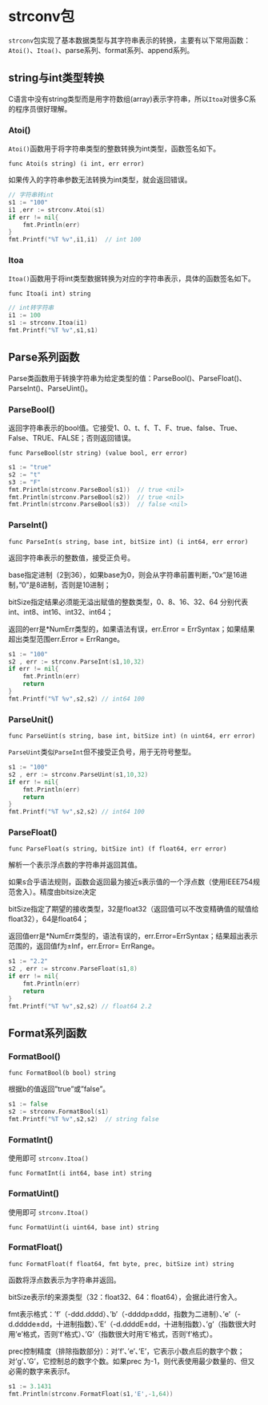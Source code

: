 # strconv包

`strconv`包实现了基本数据类型与其字符串表示的转换，主要有以下常用函数： `Atoi()`、`Itoa()`、parse系列、format系列、append系列。  



## string与int类型转换

 C语言中没有string类型而是用字符数组(array)表示字符串，所以`Itoa`对很多C系的程序员很好理解。 

### Atoi()

 `Atoi()`函数用于将字符串类型的整数转换为int类型，函数签名如下。 

`func Atoi(s string) (i int, err error)`

 如果传入的字符串参数无法转换为int类型，就会返回错误。 

```go
// 字符串转int
s1 := "100"
i1 ,err := strconv.Atoi(s1)
if err != nil{
    fmt.Println(err)
}
fmt.Printf("%T %v",i1,i1)  // int 100
```

### Itoa

`Itoa()`函数用于将int类型数据转换为对应的字符串表示，具体的函数签名如下。 

`func Itoa(i int) string`

```go
// int转字符串
i1 := 100
s1 := strconv.Itoa(i1)
fmt.Printf("%T %v",s1,s1)
```



## Parse系列函数

Parse类函数用于转换字符串为给定类型的值：ParseBool()、ParseFloat()、ParseInt()、ParseUint()。

### ParseBool()

 返回字符串表示的bool值。它接受1、0、t、f、T、F、true、false、True、False、TRUE、FALSE；否则返回错误。 

`func ParseBool(str string) (value bool, err error)`

```go
s1 := "true"
s2 := "t"
s3 := "F"
fmt.Println(strconv.ParseBool(s1))  // true <nil>
fmt.Println(strconv.ParseBool(s2))  // true <nil>
fmt.Println(strconv.ParseBool(s3))  // false <nil>
```



### ParseInt()

`func ParseInt(s string, base int, bitSize int) (i int64, err error)`

返回字符串表示的整数值，接受正负号。

base指定进制（2到36），如果base为0，则会从字符串前置判断，”0x”是16进制，”0”是8进制，否则是10进制；

bitSize指定结果必须能无溢出赋值的整数类型，0、8、16、32、64 分别代表 int、int8、int16、int32、int64；

返回的err是*NumErr类型的，如果语法有误，err.Error = ErrSyntax；如果结果超出类型范围err.Error = ErrRange。

```go
s1 := "100"
s2 , err := strconv.ParseInt(s1,10,32)
if err != nil{
    fmt.Println(err)
    return
}
fmt.Printf("%T %v",s2,s2) // int64 100
```



### ParseUnit()

`func ParseUint(s string, base int, bitSize int) (n uint64, err error)`

 `ParseUint`类似`ParseInt`但不接受正负号，用于无符号整型。 

```go
s1 := "100"
s2 , err := strconv.ParseUint(s1,10,32)
if err != nil{
    fmt.Println(err)
    return
}
fmt.Printf("%T %v",s2,s2) // int64 100
```



### ParseFloat()

`func ParseFloat(s string, bitSize int) (f float64, err error)`

解析一个表示浮点数的字符串并返回其值。

如果s合乎语法规则，函数会返回最为接近s表示值的一个浮点数（使用IEEE754规范舍入）。精度由bitsize决定

bitSize指定了期望的接收类型，32是float32（返回值可以不改变精确值的赋值给float32），64是float64；

返回值err是*NumErr类型的，语法有误的，err.Error=ErrSyntax；结果超出表示范围的，返回值f为±Inf，err.Error= ErrRange。

```go
s1 := "2.2"
s2 , err := strconv.ParseFloat(s1,8)
if err != nil{
    fmt.Println(err)
    return
}
fmt.Printf("%T %v",s2,s2) // float64 2.2
```



## Format系列函数

### FormatBool()

`func FormatBool(b bool) string`

根据b的值返回”true”或”false”。 

```go
s1 := false
s2 := strconv.FormatBool(s1)
fmt.Printf("%T %v",s2,s2)  // string false
```



### FormatInt()

使用即可 `strconv.Itoa()`

`func FormatInt(i int64, base int) string`



### FormatUint()

使用即可 `strconv.Itoa()`

`func FormatUint(i uint64, base int) string`



### FormatFloat()

`func FormatFloat(f float64, fmt byte, prec, bitSize int) string`

函数将浮点数表示为字符串并返回。

bitSize表示f的来源类型（32：float32、64：float64），会据此进行舍入。

fmt表示格式：’f’（-ddd.dddd）、’b’（-ddddp±ddd，指数为二进制）、’e’（-d.dddde±dd，十进制指数）、’E’（-d.ddddE±dd，十进制指数）、’g’（指数很大时用’e’格式，否则’f’格式）、’G’（指数很大时用’E’格式，否则’f’格式）。

prec控制精度（排除指数部分）：对’f’、’e’、’E’，它表示小数点后的数字个数；对’g’、’G’，它控制总的数字个数。如果prec 为-1，则代表使用最少数量的、但又必需的数字来表示f。

```go
s1 := 3.1431
fmt.Println(strconv.FormatFloat(s1,'E',-1,64))
```

